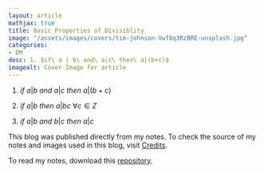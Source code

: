 ```yaml
---
layout: article
mathjax: true
title: Basic Properties of Divisiblity
image: "/assets/images/covers/tim-johnson-Vwf8q3RzBRE-unsplash.jpg"
categories:
- DM
desc: 1. $if\ a | b\ and\ a|c\ then\ a|(b+c)$ 
imagealt: Cover Image for article
---
```


1. $if\ a | b\ and\ a|c\ then\ a|(b+c)$
























































































































































































































































































































































































































2. $if\ a | b\ then\ a|bc\ \forall c \in Z$
























































































































































































































































































































































































































3. $if\ a | b\ and\ b|c\ then\ a|c$

























































































































































































































































































































































































































This blog was published directly from my notes.
To check the source of my notes and images used in this blog, visit <a href="/credits.html" target="_blank">Credits</a>.

To read my notes, download this <a href="https://github.com/bovem/CS" target="blank">repository</a>.
